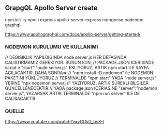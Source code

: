 ## GrapgQL Apollo Server create

npm init -y
npm i express apollo-server-express mongoose nodemon graphql

https://www.apollographql.com/docs/apollo-server/getting-started/

### NODEMON KURULUMU VE KULLANIMI

// DEGISIKLIK YAPILDIGINDA node server.js HER DEFASINDA CALISTIRMAMIZ GEREKIYOR. BUNUN ICIN;
// PACKAGE.JSON ICERISINDE script e "start":"node server.js" EKLIYORUZ. ARTIK npm start ILE SAYFA ACILACAKTIR. DAHA SONRA=>
// "npm install -D nodemon" ile NODEMON PAKETINI YÜKLÜYORUZ
// TERMINALDE "npm start" YADA "node server.js" YERINE "npx nodemon server.js" YAZIYORUZ. ARTIK SÜREKLI BILGILER GÜNCELLENECEKTIR
// YADA package.json ICERIASINE "server":"nodemon server.js", YAZARSAK ARTIK TERMINALDE "npm run server" ILE DE CALISACAKTIR

### QUELLE
https://www.youtube.com/watch?v=vGDkD_bs8-I
